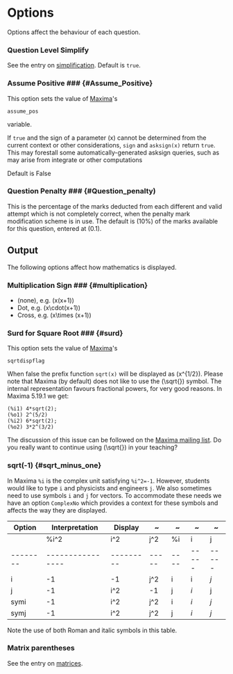 # Options

Options affect the behaviour of each question.

### Question Level Simplify  ###

See the entry on [simplification](../CAS/Simplification.md).  Default is `true`.

### Assume Positive  ### {#Assume_Positive}

This option sets the value of [Maxima](../CAS/Maxima.md)'s

    assume_pos

variable.

If `true` and the sign of a parameter \(x\) cannot be determined from the current context or
other considerations, `sign` and `asksign(x)` return `true`. This may forestall some automatically-generated
asksign queries, such as may arise from integrate or other computations

Default is False

### Question Penalty ### {#Question_penalty)

This is the percentage of the marks deducted from each different and valid attempt which is not
completely correct, when the penalty mark modification scheme is in use.
The default is \(10\%\) of the marks available for this question, entered at \(0.1\).

## Output  ##

The following options affect how mathematics is displayed.

### Multiplication Sign ### {#multiplication}

* (none), e.g. \(x(x+1)\)
* Dot, e.g. \(x\cdot(x+1)\)
* Cross, e.g. \(x\times (x+1)\)

### Surd for Square Root ### {#surd}

This option sets the value of [Maxima](../CAS/Maxima.md)'s

    sqrtdispflag

When false the prefix function `sqrt(x)` will be displayed as \(x^{1/2}\).
Please note that Maxima (by default) does not like to use the \(\sqrt{}\) symbol.
The internal representation favours fractional powers, for very good reasons.
In  Maxima 5.19.1 we get:

    (%i1) 4*sqrt(2);
    (%o1) 2^(5/2)
    (%i2) 6*sqrt(2);
    (%o2) 3*2^(3/2)

The discussion of this issue can be followed on the
[Maxima mailing list](http://www.math.utexas.edu/pipermail/maxima/2009/018460.html).
Do you really want to continue using \(\sqrt{}\) in your teaching?

### sqrt(-1) {#sqrt_minus_one}

In Maxima `%i` is the complex unit satisfying `%i^2=-1`.  However, students would
like to type `i` and physicists and engineers `j`.
We also sometimes need to use symbols `i` and `j` for vectors.
To accommodate these needs we have an option `ComplexNo` which provides a context for these symbols
and affects the way they are displayed.

| Option   | Interpretation   | Display   | ~     | ~    | ~     | ~
| -------- | ---------------- | --------- | ----- | ---- | ----- | -----
|          | %i^2             | i^2       | j^2   | %i   | i     | j
| -------- | ---------------- | --------- | ----- | ---- | ----- | -----
| i        | -1               | -1        | j^2   | i    | i     | _j_
| j        | -1               | i^2       | -1    | j    | _i_   | j
| symi     | -1               | i^2       | j^2   | i    | _i_   | _j_
| symj     | -1               | i^2       | j^2   | j    | _i_   | _j_

Note the use of both Roman and italic symbols in this table.

### Matrix parentheses

See the entry on [matrices](../CAS/Matrix.md#matrixparens).
